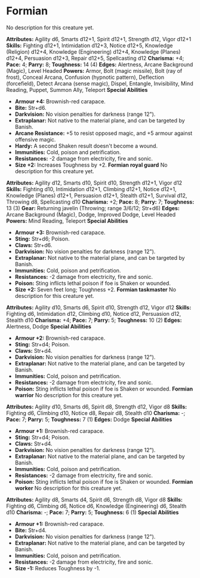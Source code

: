 # Formian

No description for this creature yet.

**Attributes:** Agility d6, Smarts d12+1, Spirit d12+1, Strength d12,
Vigor d12+1
**Skills:** Fighting d12+1, Intimidation d12+3, Notice d12+5, Knowledge
(Religion) d12+4, Knowledge (Engineering) d12+4, Knowledge (Planes)
d12+4, Persuasion d12+3, Repair d12+5, Spellcasting d12
**Charisma:** +4; **Pace:** 4; **Parry:** 8; **Toughness:** 14 (4)
**Edges:** Alertness, Arcane Background (Magic), Level Headed
**Powers:** Armor, Bolt (magic missile), Bolt (ray of frost), Conceal
Arcana, Confusion (hypnotic pattern), Deflection (forcefield), Detect
Arcana (sense magic), Dispel, Entangle, Invisibility, Mind Reading,
Puppet, Summon Ally, Teleport
**Special Abilities**

- **Armour +4:** Brownish-red carapace.
- **Bite:** Str+d6.
- **Darkvision:** No vision penalties for darkness (range 12").
- **Extraplanar:** Not native to the material plane, and can be targeted
by Banish.
- **Arcane Resistance:** +5 to resist opposed magic, and +5 armour
against offensive magic.
- **Hardy:** A second Shaken result doesn't become a wound.
- **Immunities:** Cold, poison and petrification.
- **Resistances:** -2 damage from electricity, fire and sonic.
- **Size +2:** Increases Toughness by +2.
**Formian royal guard**
No description for this creature yet.

**Attributes:** Agility d12, Smarts d10, Spirit d10, Strength d12+1,
Vigor d12
**Skills:** Fighting d10, Intimidation d12+1, Climbing d12+1, Notice
d12+1, Knowledge (Planes) d12+1, Persuasion d12+1, Stealth d12+1,
Survival d12, Throwing d8, Spellcasting d10
**Charisma:** +2; **Pace:** 8; **Parry:** 7; **Toughness:** 13 (3)
**Gear:** Returning javelin (Throwing; range 3/6/12; Str+d6)
**Edges:** Arcane Background (Magic), Dodge, Improved Dodge, Level
Headed
**Powers:** Mind Reading, Teleport
**Special Abilities**

- **Armour +3:** Brownish-red carapace.
- **Sting:** Str+d6; Poison.
- **Claws:** Str+d6.
- **Darkvision:** No vision penalties for darkness (range 12").
- **Extraplanar:** Not native to the material plane, and can be targeted
by Banish.
- **Immunities:** Cold, poison and petrification.
- **Resistances:** -2 damage from electricity, fire and sonic.
- **Poison:** Sting inflicts lethal poison if foe is Shaken or wounded.
- **Size +2:** Seven feet long; Toughness +2.
**Formian taskmaster**
No description for this creature yet.

**Attributes:** Agility d10, Smarts d6, Spirit d10, Strength d12, Vigor
d12
**Skills:** Fighting d6, Intimidation d12, Climbing d10, Notice d12,
Persuasion d12, Stealth d10
**Charisma:** +4; **Pace:** 7; **Parry:** 5; **Toughness:** 10 (2)
**Edges:** Alertness, Dodge
**Special Abilities**

- **Armour +2:** Brownish-red carapace.
- **Sting:** Str+d4; Poison.
- **Claws:** Str+d4.
- **Darkvision:** No vision penalties for darkness (range 12").
- **Extraplanar:** Not native to the material plane, and can be targeted
by Banish.
- **Immunities:** Cold, poison and petrification.
- **Resistances:** -2 damage from electricity, fire and sonic.
- **Poison:** Sting inflicts lethal poison if foe is Shaken or wounded.
**Formian warrior**
No description for this creature yet.

**Attributes:** Agility d10, Smarts d6, Spirit d8, Strength d12, Vigor
d8
**Skills:** Fighting d6, Climbing d10, Notice d8, Repair d8, Stealth
d10
**Charisma:** -; **Pace:** 7; **Parry:** 5; **Toughness:** 7 (1)
**Edges:** Dodge
**Special Abilities**

- **Armour +1:** Brownish-red carapace.
- **Sting:** Str+d4; Poison.
- **Claws:** Str+d4.
- **Darkvision:** No vision penalties for darkness (range 12").
- **Extraplanar:** Not native to the material plane, and can be targeted
by Banish.
- **Immunities:** Cold, poison and petrification.
- **Resistances:** -2 damage from electricity, fire and sonic.
- **Poison:** Sting inflicts lethal poison if foe is Shaken or wounded.
**Formian worker**
No description for this creature yet.

**Attributes:** Agility d8, Smarts d4, Spirit d6, Strength d8, Vigor d8
**Skills:** Fighting d6, Climbing d6, Notice d6, Knowledge (Engineering)
d6, Stealth d10
**Charisma:** -; **Pace:** 7; **Parry:** 5; **Toughness:** 6 (1)
**Special Abilities**

- **Armour +1:** Brownish-red carapace.
- **Bite:** Str+d4.
- **Darkvision:** No vision penalties for darkness (range 12").
- **Extraplanar:** Not native to the material plane, and can be targeted
by Banish.
- **Immunities:** Cold, poison and petrification.
- **Resistances:** -2 damage from electricity, fire and sonic.
- **Size -1:** Reduces Toughness by -1.
